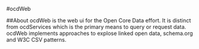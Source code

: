 #ocdWeb

##About
ocdWeb is the web ui for the Open Core Data effort.  It is distinct from ocdServices which is the primary means to query or request data.   ocdWeb implements approaches to explose linked open data, schema.org and W3C CSV patterns.   




